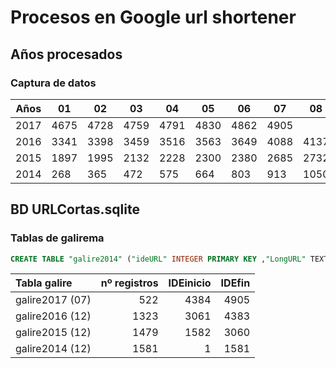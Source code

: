 # Procesos en Google url shortener

## Años procesados

### Captura de datos

|Años|01|02|03|04|05|06|07|08|09|10|11|12|
|----|--|--|--|--|--|--|--|--|--|--|--|--|
|2017|4675|4728|4759|4791|4830|4862|4905||||||
|2016|3341|3398|3459|3516|3563|3649|4088|4137|4186|4237|4323|4383|
|2015|1897|1995|2132|2228|2300|2380|2685|2732|2790|2879|2982|3060|
|2014|268|365|472|575|664|803|913|1050|1219|1355|1480|1581|


## BD URLCortas.sqlite

### Tablas de galirema

```sql
CREATE TABLE "galire2014" ("ideURL" INTEGER PRIMARY KEY ,"LongURL" TEXT,"Created" NUMERIC,"ShortURL" TEXT,"Detalles" TEXT,"Clicks" NUMERIC)
```

|Tabla galire|nº registros|IDEinicio|IDEfin|
|:-----------|-----------:|--------:|-----:|
|galire2017 (07)| 522|4384| 4905|
|galire2016 (12)|1323|3061|4383|
|galire2015 (12)|1479|1582|3060|
|galire2014 (12)|1581|1|1581|





